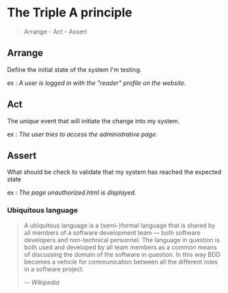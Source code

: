 # The Triple A principle <a name="triple-a">

> Arrange - Act - Assert

## Arrange

Define the initial state of the system I'm testing.

ex : _A user is logged in with the "reader" profile on the website._

## Act

The _unique_ event that will initiate the change into my system.

ex : _The user tries to access the administrative page._

## Assert

What should be check to validate that my system has reached the expected state

ex : _The page unauthorized.html is displayed._

### Ubiquitous language <a name="ubiquitous-language">

>A ubiquitous language is a (semi-)formal language that is shared by all members of a software development team — both software developers and non-technical personnel. The language in question is both used and developed by all team members as a common means of discussing the domain of the software in question. In this way BDD becomes a vehicle for communication between all the different roles in a software project.
>
>-- _Wikipedia_


